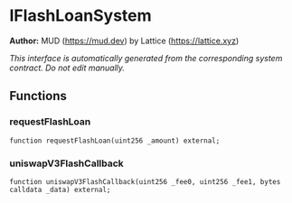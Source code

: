 # IFlashLoanSystem
**Author:**
MUD (https://mud.dev) by Lattice (https://lattice.xyz)

*This interface is automatically generated from the corresponding system contract. Do not edit manually.*


## Functions
### requestFlashLoan


```solidity
function requestFlashLoan(uint256 _amount) external;
```

### uniswapV3FlashCallback


```solidity
function uniswapV3FlashCallback(uint256 _fee0, uint256 _fee1, bytes calldata _data) external;
```

